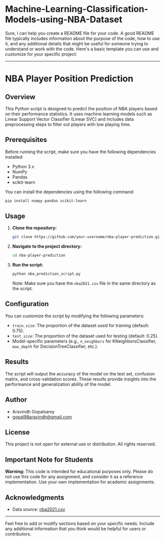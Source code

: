 # Machine-Learning-Classification-Models-using-NBA-Dataset

Sure, I can help you create a README file for your code. A good README file typically includes information about the purpose of the code, how to use it, and any additional details that might be useful for someone trying to understand or work with the code. Here's a basic template you can use and customize for your specific project:

---

# NBA Player Position Prediction

## Overview

This Python script is designed to predict the position of NBA players based on their performance statistics. It uses machine learning models such as Linear Support Vector Classifier (Linear SVC) and includes data preprocessing steps to filter out players with low playing time.

## Prerequisites

Before running the script, make sure you have the following dependencies installed:

- Python 3.x
- NumPy
- Pandas
- scikit-learn

You can install the dependencies using the following command:

```bash
pip install numpy pandas scikit-learn
```

## Usage

1. **Clone the repository:**

    ```bash
    git clone https://github.com/your-username/nba-player-prediction.git
    ```

2. **Navigate to the project directory:**

    ```bash
    cd nba-player-prediction
    ```

3. **Run the script:**

    ```bash
    python nba_prediction_script.py
    ```

    Note: Make sure you have the `nba2021.csv` file in the same directory as the script.

## Configuration

You can customize the script by modifying the following parameters:

- `train_size`: The proportion of the dataset used for training (default: 0.75).
- `test_size`: The proportion of the dataset used for testing (default: 0.25).
- Model-specific parameters (e.g., `n_neighbors` for KNeighborsClassifier, `max_depth` for DecisionTreeClassifier, etc.).

## Results

The script will output the accuracy of the model on the test set, confusion matrix, and cross-validation scores. These results provide insights into the performance and generalization ability of the model.

## Author

- Aravindh Gopalsamy
- gopal98aravindh@gmail.com

## License

This project is not open for external use or distribution. All rights reserved.

## Important Note for Students

**Warning:** This code is intended for educational purposes only. Please do not use this code for any assignment, and consider it as a reference implementation. Use your own implementation for academic assignments.

## Acknowledgments

- Data source: [nba2021.csv](link-to-data-source)

---

Feel free to add or modify sections based on your specific needs. Include any additional information that you think would be helpful for users or contributors.
